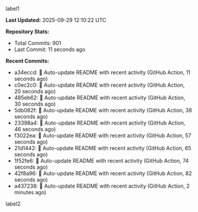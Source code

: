 
label1 
<!-- ACTIVITY_START -->
**Last Updated:** 2025-09-29 12:10:22 UTC

**Repository Stats:**
- Total Commits: 901
- Last Commit: 11 seconds ago

**Recent Commits:**
- a34eccd: 🤖 Auto-update README with recent activity (GitHub Action, 11 seconds ago)
- c0ec2c0: 🤖 Auto-update README with recent activity (GitHub Action, 20 seconds ago)
- 485eb62: 🤖 Auto-update README with recent activity (GitHub Action, 30 seconds ago)
- 5db082f: 🤖 Auto-update README with recent activity (GitHub Action, 38 seconds ago)
- 23398a4: 🤖 Auto-update README with recent activity (GitHub Action, 46 seconds ago)
- f3022ea: 🤖 Auto-update README with recent activity (GitHub Action, 57 seconds ago)
- 21d1442: 🤖 Auto-update README with recent activity (GitHub Action, 65 seconds ago)
- 1f52fe6: 🤖 Auto-update README with recent activity (GitHub Action, 74 seconds ago)
- 42f8a96: 🤖 Auto-update README with recent activity (GitHub Action, 82 seconds ago)
- a437238: 🤖 Auto-update README with recent activity (GitHub Action, 2 minutes ago)
<!-- ACTIVITY_END -->

label2
